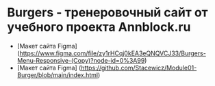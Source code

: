 # Burgers - тренеровочный сайт от учебного проекта Annblock.ru
 * [Макет сайта Figma] (https://www.figma.com/file/zy1rHCqj0kEA3eQNQVCJ33/Burgers-Menu-Responsive-(Copy)?node-id=0%3A99)
* [Макет сайта Figma] (https://github.com/Stacewicz/Module01-Burger/blob/main/index.html)